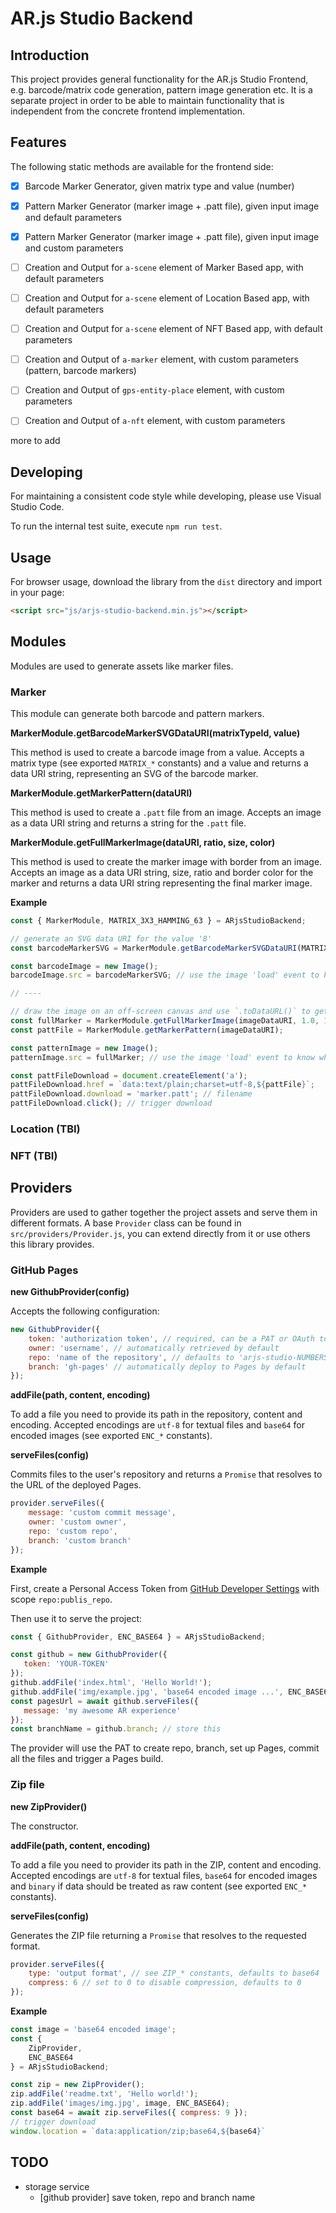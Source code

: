 # AR.js Studio Backend

## Introduction

This project provides general functionality for the AR.js Studio Frontend, e.g. barcode/matrix code generation,
pattern image generation etc. It is a separate project in order to be able to maintain functionality that is
independent from the concrete frontend implementation.

## Features

The following static methods are available for the frontend side:

- [x] Barcode Marker Generator, given matrix type and value (number)

- [x] Pattern Marker Generator (marker image + .patt file), given input image and default parameters

- [x] Pattern Marker Generator (marker image + .patt file), given input image and custom parameters

- [ ] Creation and Output for `a-scene` element of Marker Based app, with default parameters

- [ ] Creation and Output for `a-scene` element of Location Based app, with default parameters

- [ ] Creation and Output for `a-scene` element of NFT Based app, with default parameters

- [ ] Creation and Output of `a-marker` element, with custom parameters (pattern, barcode markers)

- [ ] Creation and Output of `gps-entity-place` element, with custom parameters

- [ ] Creation and Output of `a-nft` element, with custom parameters

more to add

## Developing

For maintaining a consistent code style while developing, please use Visual Studio Code.

To run the internal test suite, execute `npm run test`.

## Usage

For browser usage, download the library from the `dist` directory and import in your page:

```html
<script src="js/arjs-studio-backend.min.js"></script>
```

## Modules

Modules are used to generate assets like marker files.

### Marker

This module can generate both barcode and pattern markers.

**MarkerModule.getBarcodeMarkerSVGDataURI(matrixTypeId, value)**

This method is used to create a barcode image from a value.
Accepts a matrix type (see exported `MATRIX_*` constants) and a value and returns a data URI string,
representing an SVG of the barcode marker.

**MarkerModule.getMarkerPattern(dataURI)**

This method is used to create a `.patt` file from an image.
Accepts an image as a data URI string and returns a string for the `.patt` file.

**MarkerModule.getFullMarkerImage(dataURI, ratio, size, color)**

This method is used to create the marker image with border from an image.
Accepts an image as a data URI string, size, ratio and border color for the marker and returns
a data URI string representing the final marker image.

**Example**

```js
const { MarkerModule, MATRIX_3X3_HAMMING_63 } = ARjsStudioBackend;

// generate an SVG data URI for the value '8'
const barcodeMarkerSVG = MarkerModule.getBarcodeMarkerSVGDataURI(MATRIX_3X3_HAMMING_63, 8);

const barcodeImage = new Image();
barcodeImage.src = barcodeMarkerSVG; // use the image 'load' event to know when image is ready

// ----

// draw the image on an off-screen canvas and use `.toDataURL()` to get a data URI
const fullMarker = MarkerModule.getFullMarkerImage(imageDataURI, 1.0, 100, 'black');
const pattFile = MarkerModule.getMarkerPattern(imageDataURI);

const patternImage = new Image();
patternImage.src = fullMarker; // use the image 'load' event to know when image is ready

const pattFileDownload = document.createElement('a');
pattFileDownload.href = `data:text/plain;charset=utf-8,${pattFile}`;
pattFileDownload.download = 'marker.patt'; // filename
pattFileDownload.click(); // trigger download
```

### Location (TBI)

### NFT (TBI)

## Providers

Providers are used to gather together the project assets and serve them in different formats.
A base `Provider` class can be found in `src/providers/Provider.js`, you can extend directly from it or use
others this library provides.

### GitHub Pages

**new GithubProvider(config)**

Accepts the following configuration:

```js
new GithubProvider({
    token: 'authorization token', // required, can be a PAT or OAuth token
    owner: 'username', // automatically retrieved by default
    repo: 'name of the repository', // defaults to 'arjs-studio-NUMBERS'
    branch: 'gh-pages' // automatically deploy to Pages by default
});
```

**addFile(path, content, encoding)**

To add a file you need to provide its path in the repository, content and encoding.
Accepted encodings are `utf-8` for textual files and `base64` for encoded images (see exported `ENC_*` constants).

**serveFiles(config)**

Commits files to the user's repository and returns a `Promise` that resolves to the URL
of the deployed Pages.

```js
provider.serveFiles({
    message: 'custom commit message',
    owner: 'custom owner',
    repo: 'custom repo',
    branch: 'custom branch'
});
```

**Example**

First, create a Personal Access Token from [GitHub Developer Settings](https://github.com/settings/tokens)
with scope `repo:publis_repo`.

Then use it to serve the project:

```js
const { GithubProvider, ENC_BASE64 } = ARjsStudioBackend;

const github = new GithubProvider({
   token: 'YOUR-TOKEN'
});
github.addFile('index.html', 'Hello World!');
github.addFile('img/example.jpg', 'base64 encoded image ...', ENC_BASE64);
const pagesUrl = await github.serveFiles({
   message: 'my awesome AR experience'
});
const branchName = github.branch; // store this
```

The provider will use the PAT to create repo, branch, set up Pages, commit all the files and trigger
a Pages build.

### Zip file

**new ZipProvider()**

The constructor.

**addFile(path, content, encoding)**

To add a file you need to provider its path in the ZIP, content and encoding.
Accepted encodings are `utf-8` for textual files, `base64` for encoded images and `binary` if data
should be treated as raw content (see exported `ENC_*` constants).

**serveFiles(config)**

Generates the ZIP file returning a `Promise` that resolves to the requested format.

```js
provider.serveFiles({
    type: 'output format', // see ZIP_* constants, defaults to base64
    compress: 6 // set to 0 to disable compression, defaults to 0
});
```

**Example**

```js
const image = 'base64 encoded image';
const {
    ZipProvider,
    ENC_BASE64
} = ARjsStudioBackend;

const zip = new ZipProvider();
zip.addFile('readme.txt', 'Hello world!');
zip.addFile('images/img.jpg', image, ENC_BASE64);
const base64 = await zip.serveFiles({ compress: 9 });
// trigger download
window.location = `data:application/zip;base64,${base64}`
```

## TODO

- storage service
    - [github provider] save token, repo and branch name

